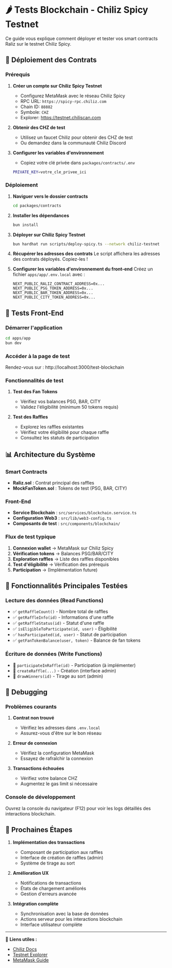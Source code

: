 # 🌶️ Tests Blockchain - Chiliz Spicy Testnet

Ce guide vous explique comment déployer et tester vos smart contracts Raliz sur le testnet Chiliz Spicy.

## 🚀 Déploiement des Contrats

### Prérequis

1. **Créer un compte sur Chiliz Spicy Testnet**
   - Configurez MetaMask avec le réseau Chiliz Spicy
   - RPC URL: `https://spicy-rpc.chiliz.com`
   - Chain ID: `88882`
   - Symbole: `CHZ`
   - Explorer: https://testnet.chiliscan.com

2. **Obtenir des CHZ de test**
   - Utilisez un faucet Chiliz pour obtenir des CHZ de test
   - Ou demandez dans la communauté Chiliz Discord

3. **Configurer les variables d'environnement**
   - Copiez votre clé privée dans `packages/contracts/.env`
   ```bash
   PRIVATE_KEY=votre_cle_privee_ici
   ```

### Déploiement

1. **Naviguer vers le dossier contracts**
   ```bash
   cd packages/contracts
   ```

2. **Installer les dépendances**
   ```bash
   bun install
   ```

3. **Déployer sur Chiliz Spicy Testnet**
   ```bash
   bun hardhat run scripts/deploy-spicy.ts --network chiliz-testnet
   ```

4. **Récupérer les adresses des contrats**
   Le script affichera les adresses des contrats déployés. Copiez-les !

5. **Configurer les variables d'environnement du front-end**
   Créez un fichier `apps/app/.env.local` avec :
   ```env
   NEXT_PUBLIC_RALIZ_CONTRACT_ADDRESS=0x...
   NEXT_PUBLIC_PSG_TOKEN_ADDRESS=0x...
   NEXT_PUBLIC_BAR_TOKEN_ADDRESS=0x...
   NEXT_PUBLIC_CITY_TOKEN_ADDRESS=0x...
   ```

## 🧪 Tests Front-End

### Démarrer l'application

```bash
cd apps/app
bun dev
```

### Accéder à la page de test

Rendez-vous sur : http://localhost:3000/test-blockchain

### Fonctionnalités de test

1. **Test des Fan Tokens**
   - Vérifiez vos balances PSG, BAR, CITY
   - Validez l'éligibilité (minimum 50 tokens requis)

2. **Test des Raffles**
   - Explorez les raffles existantes
   - Vérifiez votre éligibilité pour chaque raffle
   - Consultez les statuts de participation

## 📊 Architecture du Système

### Smart Contracts

- **Raliz.sol** : Contrat principal des raffles
- **MockFanToken.sol** : Tokens de test (PSG, BAR, CITY)

### Front-End

- **Service Blockchain** : `src/services/blockchain.service.ts`
- **Configuration Web3** : `src/lib/web3-config.ts`
- **Composants de test** : `src/components/blockchain/`

### Flux de test typique

1. **Connexion wallet** → MetaMask sur Chiliz Spicy
2. **Vérification tokens** → Balances PSG/BAR/CITY
3. **Exploration raffles** → Liste des raffles disponibles
4. **Test d'éligibilité** → Vérification des prérequis
5. **Participation** → (Implémentation future)

## 🔧 Fonctionnalités Principales Testées

### Lecture des données (Read Functions)

- ✅ `getRaffleCount()` - Nombre total de raffles
- ✅ `getRaffleInfo(id)` - Informations d'une raffle
- ✅ `getRaffleStatus(id)` - Statut d'une raffle
- ✅ `isEligibleToParticipate(id, user)` - Éligibilité
- ✅ `hasParticipated(id, user)` - Statut de participation
- ✅ `getFanTokenBalance(user, token)` - Balance de fan tokens

### Écriture de données (Write Functions)

- 🚧 `participateInRaffle(id)` - Participation (à implémenter)
- 🚧 `createRaffle(...)` - Création (interface admin)
- 🚧 `drawWinners(id)` - Tirage au sort (admin)

## 🐛 Debugging

### Problèmes courants

1. **Contrat non trouvé**
   - Vérifiez les adresses dans `.env.local`
   - Assurez-vous d'être sur le bon réseau

2. **Erreur de connexion**
   - Vérifiez la configuration MetaMask
   - Essayez de rafraîchir la connexion

3. **Transactions échouées**
   - Vérifiez votre balance CHZ
   - Augmentez le gas limit si nécessaire

### Console de développement

Ouvrez la console du navigateur (F12) pour voir les logs détaillés des interactions blockchain.

## 🎯 Prochaines Étapes

1. **Implémentation des transactions**
   - Composant de participation aux raffles
   - Interface de création de raffles (admin)
   - Système de tirage au sort

2. **Amélioration UX**
   - Notifications de transactions
   - États de chargement améliorés
   - Gestion d'erreurs avancée

3. **Intégration complète**
   - Synchronisation avec la base de données
   - Actions serveur pour les interactions blockchain
   - Interface utilisateur complète

---

🔗 **Liens utiles :**
- [Chiliz Docs](https://docs.chiliz.com/)
- [Testnet Explorer](https://testnet.chiliscan.com)
- [MetaMask Guide](https://metamask.io/) 